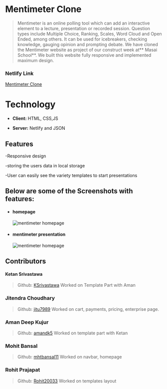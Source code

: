 # Mentimeter Clone

> Mentimeter is an online polling tool which can add an interactive element to a lecture, presentation or recorded session. Question types include Multiple Choice, Ranking, Scales, Word Cloud and Open Ended, among others. It can be used for icebreakers, checking knowledge, gauging opinion and prompting debate.
We have cloned the Mentimeter website as project of our construct week at** Masai School**. We built this website fully responsive and implemented maximum design.

### Netlify Link
[Mentimeter Clone](https://luxury-gnome-1827a2.netlify.app/)

# Technology


- **Client:** HTML, CSS,JS

- **Server:** Netlify and JSON

## Features

-Responsive design

-storing the users data in local storage

-User can easily see the variety templates to start presentations

## Below are some of the Screenshots with features:
<ul>
    <li>
     <div>
         <h4>homepage</h4>
         <img src="https://i.postimg.cc/zvtyL7zF/mentimeter-Img.png" alt="mentimeter homepage"/>
     </div>
    </li>
    <li>
     <div>
         <h4>mentimeter presentation</h4>
         <img src="https://i.postimg.cc/g0VrymcJ/mentimeter-Presentation.png" alt="mentimeter homepage"/>
     </div>
    </li>  
</ul>

## Contributors

#### Ketan Srivastawa
> Github: [KSrivastawa](https://github.com/KSrivastawa)
Worked on Template Part with Aman

### Jitendra Choudhary
> Github: [jitu7989](https://github.com/jitu7989)
Worked on cart, payments, pricing, enterprise page. 

### Aman Deep Kujur
> Github: [amandk5](https://github.com/amandk5)
Worked on template part with Ketan

### Mohit Bansal
> Github: [mhtbansal11](https://github.com/mhtbansal11)
Worked on navbar, homepage

### Rohit Prajapat
> Github: [Rohit20033](https://github.com/Rohit20033)
Worked on templates layout

